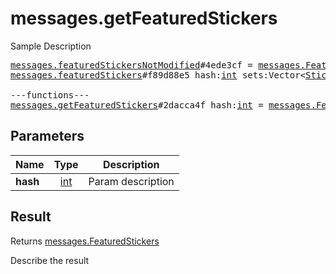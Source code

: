 # messages.getFeaturedStickers

Sample Description

<pre>
<a href="../constructor/messages.featuredStickersNotModified">messages.featuredStickersNotModified</a>#4ede3cf = <a href="../type/messages.FeaturedStickers.md">messages.FeaturedStickers</a>;
<a href="../constructor/messages.featuredStickers">messages.featuredStickers</a>#f89d88e5 hash:<a href="../type/int.md">int</a> sets:Vector&lt;<a href="../type/StickerSetCovered.md">StickerSetCovered</a>&gt; unread:Vector&lt;<a href="../type/long.md">long</a>&gt; = <a href="../type/messages.FeaturedStickers.md">messages.FeaturedStickers</a>;

---functions---
<a href="../method/messages.getFeaturedStickers.md">messages.getFeaturedStickers</a>#2dacca4f hash:<a href="../type/int.md">int</a> = <a href="../type/messages.FeaturedStickers.md">messages.FeaturedStickers</a>;
</pre>

## Parameters

| Name | Type | Description |
|------|:----:|-------------|
| **hash** | <a href="../type/int.md">int</a> | Param description |

## Result

Returns <a href="../type/messages.FeaturedStickers.md">messages.FeaturedStickers</a>

Describe the result

